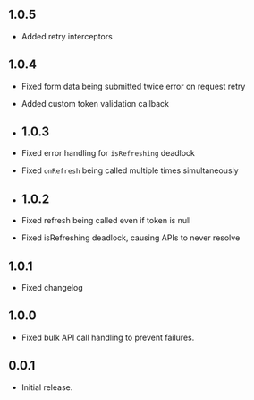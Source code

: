 ## 1.0.5

* Added retry interceptors

## 1.0.4

* Fixed form data being submitted twice error on request retry
* Added custom token validation callback

* ## 1.0.3

* Fixed error handling for `isRefreshing` deadlock
* Fixed `onRefresh` being called multiple times simultaneously

* ## 1.0.2

* Fixed refresh being called even if token is null
* Fixed isRefreshing deadlock, causing APIs to never resolve

## 1.0.1

* Fixed changelog

## 1.0.0

* Fixed bulk API call handling to prevent failures.

## 0.0.1

* Initial release.
